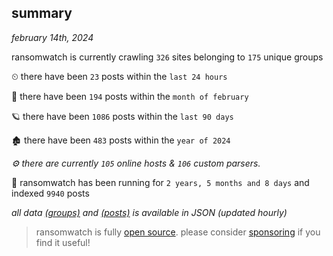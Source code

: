 
## summary
_february 14th, 2024_

ransomwatch is currently crawling `326` sites belonging to `175` unique groups

⏲ there have been `23` posts within the `last 24 hours`

🦈 there have been `194` posts within the `month of february`

🪐 there have been `1086` posts within the `last 90 days`

🏚 there have been `483` posts within the `year of 2024`

_⚙️ there are currently `105` online hosts & `106` custom parsers._

🦕 ransomwatch has been running for `2 years, 5 months and 8 days` and indexed `9940` posts

_all data  [(groups)](http://ransomwhat.telemetry.ltd/groups) and [(posts)](http://ransomwhat.telemetry.ltd/posts) is available in JSON (updated hourly)_

> ransomwatch is fully [open source](https://github.com/joshhighet/ransomwatch#ransomwatch--). please consider [sponsoring](https://github.com/sponsors/joshhighet) if you find it useful!
